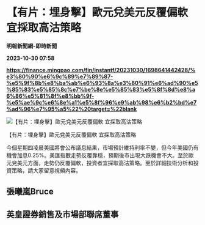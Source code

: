 # 【有片：埋身擊】歐元兌美元反覆偏軟 宜採取高沽策略
**明報新聞網-即時新聞**

**2023-10-30 07:58**

**https://finance.mingpao.com/fin/instantf/20231030/1698641442428/%e3%80%90%e6%9c%89%e7%89%87-%e5%9f%8b%e8%ba%ab%e6%93%8a%e3%80%91%e6%ad%90%e5%85%83%e5%85%8c%e7%be%8e%e5%85%83%e5%8f%8d%e8%a6%86%e5%81%8f%e8%bb%9f-%e5%ae%9c%e6%8e%a1%e5%8f%96%e9%ab%98%e6%b2%bd%e7%ad%96%e7%95%a5%22%20target=%22blank**

![【有片：埋身擊】歐元兌美元反覆偏軟 宜採取高沽策略](https://fs.mingpao.com/fin/20231030/s00010/f529b094f51d7255d7fd8feb2fe0474c.png)

【有片：埋身擊】歐元兌美元反覆偏軟 宜採取高沽策略

今個星期四凌晨美國將會公布議息結果，市場預計維持利率不變，但今年美國仍有機會加息0.25%。美匯指數走勢反覆靠穩，預期後市出現大跌機會不大。至於歐元兌美元方面，走勢仍反覆偏軟，投資者宜採取高沽策略。至於詳細技術分析和投資策略，請大家留意視頻內容。

張曦嵐Bruce
--------

英皇證券銷售及市場部聯席董事
--------------